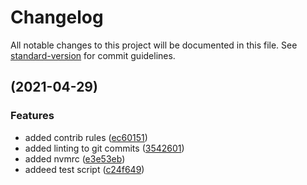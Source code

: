 # Changelog

All notable changes to this project will be documented in this file. See [standard-version](https://github.com/conventional-changelog/standard-version) for commit guidelines.

##  (2021-04-29)


### Features

* added contrib rules ([ec60151](https://github.com/tobybatch/kimai2/commits/ec60151f86c7da710dd051d3f236e54cfcd2912a))
* added linting to git commits ([3542601](https://github.com/tobybatch/kimai2/commits/3542601fd87d09a06c3b91ba32a3860f0e0550ef))
* added nvmrc ([e3e53eb](https://github.com/tobybatch/kimai2/commits/e3e53eb3fc3db9239203da16d9fd811a840902aa))
* addeed test script ([c24f649](https://github.com/tobybatch/kimai2/commits/c24f64981f09997e28d4dc026f132c7ba4dfbd44))
